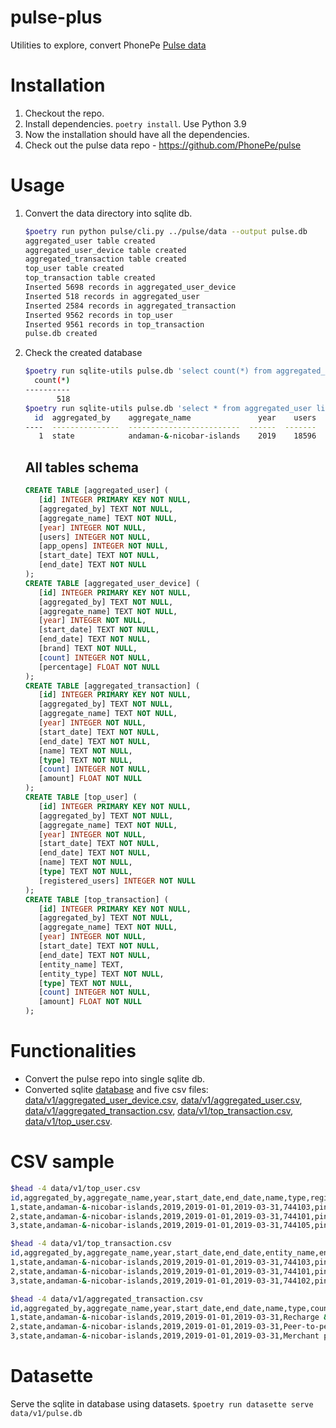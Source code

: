 # pulse-plus
Utilities to explore, convert PhonePe [Pulse data](https://github.com/PhonePe/pulse)

# Installation

1. Checkout the repo.
2. Install dependencies. `poetry install`. Use Python 3.9
3. Now the installation should have all the dependencies.
4. Check out the pulse data repo - https://github.com/PhonePe/pulse

# Usage

1. Convert the data directory into sqlite db.

   ```bash
   $poetry run python pulse/cli.py ../pulse/data --output pulse.db
   aggregated_user table created
   aggregated_user_device table created
   aggregated_transaction table created
   top_user table created
   top_transaction table created
   Inserted 5698 records in aggregated_user_device
   Inserted 518 records in aggregated_user
   Inserted 2584 records in aggregated_transaction
   Inserted 9562 records in top_user
   Inserted 9561 records in top_transaction
   pulse.db created
   ```

2. Check the created database

   ```bash
   $poetry run sqlite-utils pulse.db 'select count(*) from aggregated_user' -t
     count(*)
   ----------
          518
   $poetry run sqlite-utils pulse.db 'select * from aggregated_user limit 1' -t
     id  aggregated_by    aggregate_name               year    users    app_opens  start_date    end_date
   ----  ---------------  -------------------------  ------  -------  -----------  ------------  ----------
      1  state            andaman-&-nicobar-islands    2019    18596            0  2019-01-01    2019-03-31
   
   ```

   

   

   ## All tables schema

   

   ```sql
   CREATE TABLE [aggregated_user] (
      [id] INTEGER PRIMARY KEY NOT NULL,
      [aggregated_by] TEXT NOT NULL,
      [aggregate_name] TEXT NOT NULL,
      [year] INTEGER NOT NULL,
      [users] INTEGER NOT NULL,
      [app_opens] INTEGER NOT NULL,
      [start_date] TEXT NOT NULL,
      [end_date] TEXT NOT NULL
   );
   CREATE TABLE [aggregated_user_device] (
      [id] INTEGER PRIMARY KEY NOT NULL,
      [aggregated_by] TEXT NOT NULL,
      [aggregate_name] TEXT NOT NULL,
      [year] INTEGER NOT NULL,
      [start_date] TEXT NOT NULL,
      [end_date] TEXT NOT NULL,
      [brand] TEXT NOT NULL,
      [count] INTEGER NOT NULL,
      [percentage] FLOAT NOT NULL
   );
   CREATE TABLE [aggregated_transaction] (
      [id] INTEGER PRIMARY KEY NOT NULL,
      [aggregated_by] TEXT NOT NULL,
      [aggregate_name] TEXT NOT NULL,
      [year] INTEGER NOT NULL,
      [start_date] TEXT NOT NULL,
      [end_date] TEXT NOT NULL,
      [name] TEXT NOT NULL,
      [type] TEXT NOT NULL,
      [count] INTEGER NOT NULL,
      [amount] FLOAT NOT NULL
   );
   CREATE TABLE [top_user] (
      [id] INTEGER PRIMARY KEY NOT NULL,
      [aggregated_by] TEXT NOT NULL,
      [aggregate_name] TEXT NOT NULL,
      [year] INTEGER NOT NULL,
      [start_date] TEXT NOT NULL,
      [end_date] TEXT NOT NULL,
      [name] TEXT NOT NULL,
      [type] TEXT NOT NULL,
      [registered_users] INTEGER NOT NULL
   );
   CREATE TABLE [top_transaction] (
      [id] INTEGER PRIMARY KEY NOT NULL,
      [aggregated_by] TEXT NOT NULL,
      [aggregate_name] TEXT NOT NULL,
      [year] INTEGER NOT NULL,
      [start_date] TEXT NOT NULL,
      [end_date] TEXT NOT NULL,
      [entity_name] TEXT,
      [entity_type] TEXT NOT NULL,
      [type] TEXT NOT NULL,
      [count] INTEGER NOT NULL,
      [amount] FLOAT NOT NULL
   );
   ```

# Functionalities

- Convert the pulse repo into single sqlite db.
- Converted sqlite [database](data/v1/pulse.db) and five csv files: [data/v1/aggregated_user_device.csv](data/v1/aggregated_user_device.csv), [data/v1/aggregated_user.csv](data/v1/aggregated_user.csv), [data/v1/aggregated_transaction.csv](data/v1/aggregated_transaction.csv), [data/v1/top_transaction.csv](data/v1/top_transaction.csv), [data/v1/top_user.csv](data/v1/top_user.csv).

# CSV sample 

```bash
$head -4 data/v1/top_user.csv
id,aggregated_by,aggregate_name,year,start_date,end_date,name,type,registered_users
1,state,andaman-&-nicobar-islands,2019,2019-01-01,2019-03-31,744103,pincodes,4136
2,state,andaman-&-nicobar-islands,2019,2019-01-01,2019-03-31,744101,pincodes,3030
3,state,andaman-&-nicobar-islands,2019,2019-01-01,2019-03-31,744105,pincodes,2994

$head -4 data/v1/top_transaction.csv
id,aggregated_by,aggregate_name,year,start_date,end_date,entity_name,entity_type,type,count,amount
1,state,andaman-&-nicobar-islands,2019,2019-01-01,2019-03-31,744103,pincodes,TOTAL,5742,19401964.77965755
2,state,andaman-&-nicobar-islands,2019,2019-01-01,2019-03-31,744101,pincodes,TOTAL,5156,15501306.227195919
3,state,andaman-&-nicobar-islands,2019,2019-01-01,2019-03-31,744102,pincodes,TOTAL,3925,16683547.094795756

$head -4 data/v1/aggregated_transaction.csv
id,aggregated_by,aggregate_name,year,start_date,end_date,name,type,count,amount
1,state,andaman-&-nicobar-islands,2019,2019-01-01,2019-03-31,Recharge & bill payments,TOTAL,15263,6611459.8729725825
2,state,andaman-&-nicobar-islands,2019,2019-01-01,2019-03-31,Peer-to-peer payments,TOTAL,13119,91808345.86839552
3,state,andaman-&-nicobar-islands,2019,2019-01-01,2019-03-31,Merchant payments,TOTAL,1759,3266589.8469614363
```

# Datasette

Serve the sqlite in database using datasets. `$poetry run datasette serve data/v1/pulse.db`




